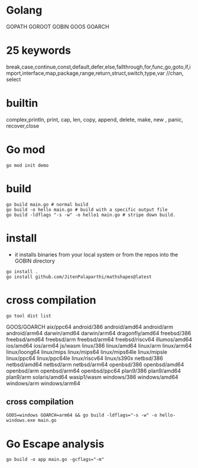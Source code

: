 # Golang

GOPATH
GOROOT
GOBIN
GOOS
GOARCH

# 25 keywords

break,case,continue,const,default,defer,else,fallthrough,for,func,go,goto,if,import,interface,map,package,range,return,struct,switch,type,var
//chan, select

# builtin 

complex,println, print, cap, len, copy, append, delete, make, new , panic, recover,close


# Go mod

```
go mod init demo
```

# build

```
go build main.go # normal build
go build -o hello main.go # build with a specific output file
go build -ldflags "-s -w" -o hello1 main.go # stripe down build.
```

# install
- it installs binaries from your local system or from the repos into the GOBIN directory

```
go install .
go install github.com/JitenPalaparthi/mathshapes@latest
```
# cross compilation

```
go tool dist list
```
GOOS/GOARCH
aix/ppc64
android/386
android/amd64
android/arm
android/arm64
darwin/amd64
darwin/arm64
dragonfly/amd64
freebsd/386
freebsd/amd64
freebsd/arm
freebsd/arm64
freebsd/riscv64
illumos/amd64
ios/amd64
ios/arm64
js/wasm
linux/386
linux/amd64
linux/arm
linux/arm64
linux/loong64
linux/mips
linux/mips64
linux/mips64le
linux/mipsle
linux/ppc64
linux/ppc64le
linux/riscv64
linux/s390x
netbsd/386
netbsd/amd64
netbsd/arm
netbsd/arm64
openbsd/386
openbsd/amd64
openbsd/arm
openbsd/arm64
openbsd/ppc64
plan9/386
plan9/amd64
plan9/arm
solaris/amd64
wasip1/wasm
windows/386
windows/amd64
windows/arm
windows/arm64

## cross compilation

```
GOOS=windows GOARCH=arm64 && go build -ldflags="-s -w" -o hello-windows.exe main.go
```

# Go Escape analysis

```
go build -o app main.go -gcflags="-m"
```